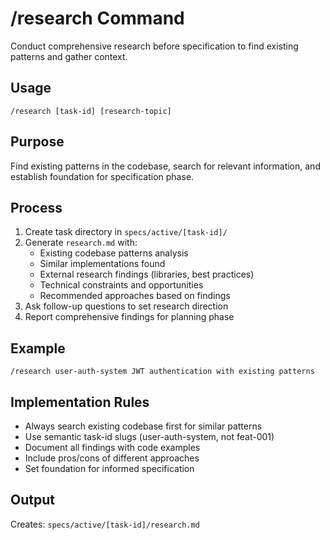 # /research Command

Conduct comprehensive research before specification to find existing patterns and gather context.

## Usage
```
/research [task-id] [research-topic]
```

## Purpose
Find existing patterns in the codebase, search for relevant information, and establish foundation for specification phase.

## Process
1. Create task directory in `specs/active/[task-id]/`
2. Generate `research.md` with:
   - Existing codebase patterns analysis
   - Similar implementations found
   - External research findings (libraries, best practices)
   - Technical constraints and opportunities
   - Recommended approaches based on findings
3. Ask follow-up questions to set research direction
4. Report comprehensive findings for planning phase

## Example
```
/research user-auth-system JWT authentication with existing patterns
```

## Implementation Rules
- Always search existing codebase first for similar patterns
- Use semantic task-id slugs (user-auth-system, not feat-001)
- Document all findings with code examples
- Include pros/cons of different approaches
- Set foundation for informed specification

## Output
Creates: `specs/active/[task-id]/research.md`
